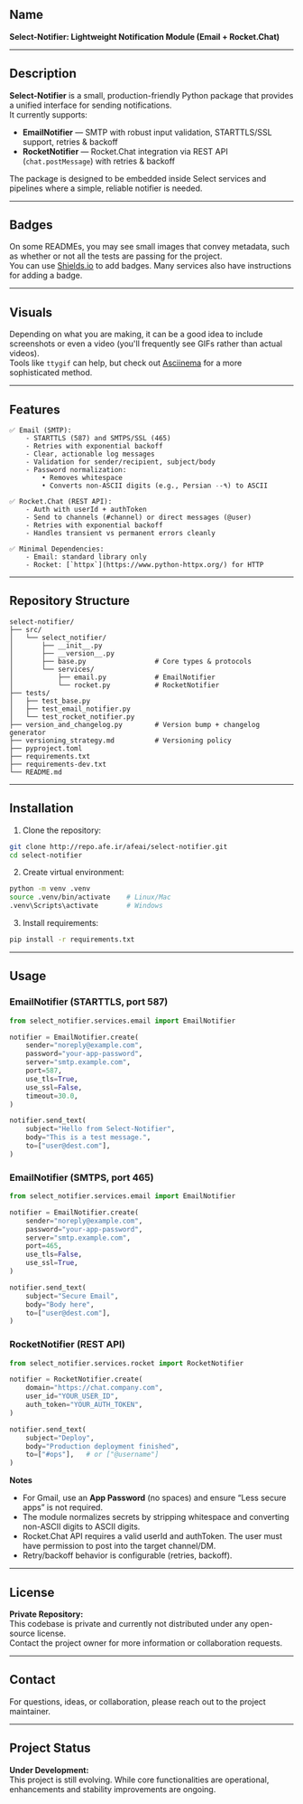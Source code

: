 ## Name

**Select-Notifier: Lightweight Notification Module (Email + Rocket.Chat)**

---

## Description

**Select-Notifier** is a small, production-friendly Python package that provides a unified interface for sending notifications.  
It currently supports:

- **EmailNotifier** — SMTP with robust input validation, STARTTLS/SSL support, retries & backoff  
- **RocketNotifier** — Rocket.Chat integration via REST API (`chat.postMessage`) with retries & backoff  

The package is designed to be embedded inside Select services and pipelines where a simple, reliable notifier is needed.

---

## Badges

On some READMEs, you may see small images that convey metadata, such as whether or not all the tests are passing for the project.  
You can use [Shields.io](https://shields.io) to add badges. Many services also have instructions for adding a badge.

---

## Visuals

Depending on what you are making, it can be a good idea to include screenshots or even a video (you'll frequently see GIFs rather than actual videos).  
Tools like `ttygif` can help, but check out [Asciinema](https://asciinema.org) for a more sophisticated method.

---

## Features

```text
✅ Email (SMTP):
    - STARTTLS (587) and SMTPS/SSL (465)
    - Retries with exponential backoff
    - Clear, actionable log messages
    - Validation for sender/recipient, subject/body
    - Password normalization:
        • Removes whitespace
        • Converts non-ASCII digits (e.g., Persian ۰-۹) to ASCII

✅ Rocket.Chat (REST API):
    - Auth with userId + authToken
    - Send to channels (#channel) or direct messages (@user)
    - Retries with exponential backoff
    - Handles transient vs permanent errors cleanly

✅ Minimal Dependencies:
    - Email: standard library only
    - Rocket: [`httpx`](https://www.python-httpx.org/) for HTTP
```

---

## Repository Structure

```text
select-notifier/
├── src/
│   └── select_notifier/
│       ├── __init__.py
│       ├── __version__.py
│       ├── base.py                 # Core types & protocols
│       └── services/
│           ├── email.py            # EmailNotifier
│           └── rocket.py           # RocketNotifier
├── tests/
│   ├── test_base.py
│   ├── test_email_notifier.py
│   └── test_rocket_notifier.py
├── version_and_changelog.py        # Version bump + changelog generator
├── versioning_strategy.md          # Versioning policy
├── pyproject.toml
├── requirements.txt
├── requirements-dev.txt
└── README.md
```

---

## Installation

1) Clone the repository:
```bash
git clone http://repo.afe.ir/afeai/select-notifier.git
cd select-notifier
```

2. Create virtual environment:

```bash
python -m venv .venv
source .venv/bin/activate    # Linux/Mac
.venv\Scripts\activate       # Windows
```

3) Install requirements:
```bash
pip install -r requirements.txt
```

---

## Usage

### EmailNotifier (STARTTLS, port 587)
```python
from select_notifier.services.email import EmailNotifier

notifier = EmailNotifier.create(
    sender="noreply@example.com",
    password="your-app-password",
    server="smtp.example.com",
    port=587,
    use_tls=True,
    use_ssl=False,
    timeout=30.0,
)

notifier.send_text(
    subject="Hello from Select-Notifier",
    body="This is a test message.",
    to=["user@dest.com"],
)
```

### EmailNotifier (SMTPS, port 465)
```python
from select_notifier.services.email import EmailNotifier

notifier = EmailNotifier.create(
    sender="noreply@example.com",
    password="your-app-password",
    server="smtp.example.com",
    port=465,
    use_tls=False,
    use_ssl=True,
)

notifier.send_text(
    subject="Secure Email",
    body="Body here",
    to=["user@dest.com"],
)
```

### RocketNotifier (REST API)
```python
from select_notifier.services.rocket import RocketNotifier

notifier = RocketNotifier.create(
    domain="https://chat.company.com",
    user_id="YOUR_USER_ID",
    auth_token="YOUR_AUTH_TOKEN",
)

notifier.send_text(
    subject="Deploy",
    body="Production deployment finished",
    to=["#ops"],   # or ["@username"]
)
```

**Notes**
- For Gmail, use an **App Password** (no spaces) and ensure “Less secure apps” is not required.
- The module normalizes secrets by stripping whitespace and converting non-ASCII digits to ASCII digits.
- Rocket.Chat API requires a valid userId and authToken. The user must have permission to post into the target channel/DM.
- Retry/backoff behavior is configurable (retries, backoff).

---

## License

**Private Repository:**  
This codebase is private and currently not distributed under any open-source license.  
Contact the project owner for more information or collaboration requests.

---

## Contact

For questions, ideas, or collaboration, please reach out to the project maintainer.

---

## Project Status

**Under Development:**  
This project is still evolving. While core functionalities are operational, enhancements and stability improvements are ongoing.
